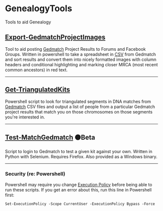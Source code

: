 ﻿# GenealogyTools
Tools to aid Genealogy


## [Export-GedmatchProjectImages](https://github.com/gsmitheidw/GenealogyTools/tree/main/Export-GetmatchProjectImages)

Tool to aid posting [Gedmatch](https://www.gedmatch.com) Project Results to Forums and Facebook Groups. Written in powershell to take a spreadsheet in [CSV](https://en.wikipedia.org/wiki/Comma-separated_values) from Gedmatch and sort results and convert them into nicely formatted images with column headers and conditional highlighting and marking closer MRCA (most recent common ancestors) in red text.

<hr>

## [Get-TriangulatedKits](https://github.com/gsmitheidw/GenealogyTools/blob/main/Get-TriangulatedKits/README.md)

Powershell script to look for triangulated segments in DNA matches from [Gedmatch](https://www.gedmatch.com) CSV files and output a list of people from a particular Gedmatch project results that match you on those chromosomes on those segments you're interested in.

<hr>

## [Test-MatchGedmatch](https://github.com/gsmitheidw/GenealogyTools/blob/main/Test-MatchGedmatch/README.md) 🟠Beta

Script to login to Gedmatch to test a given kit against your own. Written in Python with Selenium. Requires Firefox.
Also provided as a Windows binary. 

<hr>

### Security (re: Powershell)

Powershell may require you change [Execution Policy](https://learn.microsoft.com/en-us/powershell/module/microsoft.powershell.core/about/about_execution_policies?view=powershell-7.4) before being able to run these scripts. If you get an error about this, run this line in Powershell first:

    Set-ExecutionPolicy -Scope CurrentUser -ExecutionPolicy Bypass -Force



